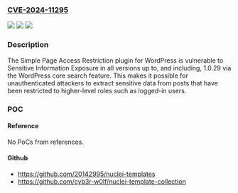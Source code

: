 ### [CVE-2024-11295](https://cve.mitre.org/cgi-bin/cvename.cgi?name=CVE-2024-11295)
![](https://img.shields.io/static/v1?label=Product&message=Simple%20Page%20Access%20Restriction&color=blue)
![](https://img.shields.io/static/v1?label=Version&message=*%3C%3D%201.0.29%20&color=brighgreen)
![](https://img.shields.io/static/v1?label=Vulnerability&message=CWE-200%20Exposure%20of%20Sensitive%20Information%20to%20an%20Unauthorized%20Actor&color=brighgreen)

### Description

The Simple Page Access Restriction plugin for WordPress is vulnerable to Sensitive Information Exposure in all versions up to, and including, 1.0.29 via the WordPress core search feature. This makes it possible for unauthenticated attackers to extract sensitive data from posts that have been restricted to higher-level roles such as logged-in users.

### POC

#### Reference
No PoCs from references.

#### Github
- https://github.com/20142995/nuclei-templates
- https://github.com/cyb3r-w0lf/nuclei-template-collection

